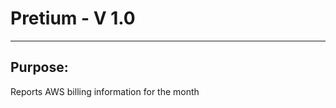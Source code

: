 #   Pretium - V 1.0
--------------------------------------------------------------------------------

## Purpose:
  Reports AWS billing information for the month
